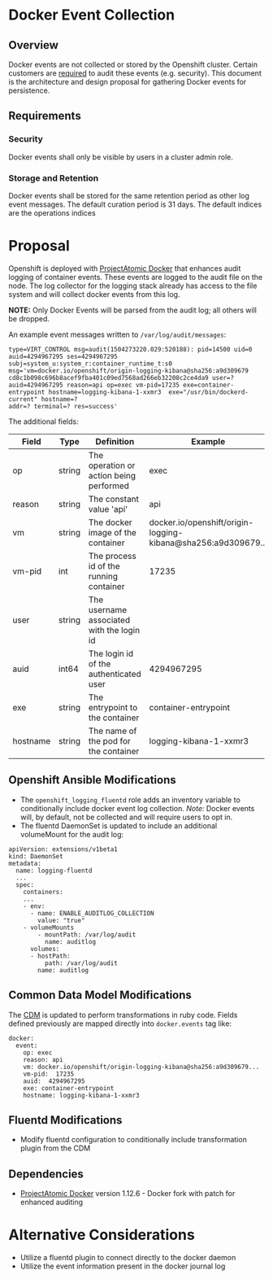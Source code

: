 # Docker Event Collection
## Overview
Docker events are not collected or stored by the Openshift cluster.  Certain customers are [required](https://trello.com/c/qxoFsKz9/) to audit these events (e.g. security).  This document is the architecture and design proposal for gathering Docker events for persistence.

## Requirements
### Security 
Docker events shall only be visible by users in a cluster admin role.
### Storage and Retention
Docker events shall be stored for the same retention period as other log event messages.  The default curation period is 31 days.  The default indices are the operations indices

# Proposal
Openshift is deployed with [ProjectAtomic Docker](https://github.com/projectatomic/docker/blob/docker-1.12.6/api/server/middleware/audit_linux.go) that enhances audit logging of container events.  These events are logged to the audit file on the node.  The log collector for the logging stack already has access to the file system and will collect docker events from this log.  

**NOTE:** Only Docker Events will be parsed from the audit log; all others will be dropped.

An example event messages written to `/var/log/audit/messages`:

```
type=VIRT_CONTROL msg=audit(1504273220.029:520188): pid=14500 uid=0 auid=4294967295 ses=4294967295 subj=system_u:system_r:container_runtime_t:s0 msg='vm=docker.io/openshift/origin-logging-kibana@sha256:a9d309679
cd8c1b098c696b8acef9fba401c09ed7568ad266eb32208c2ce4da9 user=? auid=4294967295 reason=api op=exec vm-pid=17235 exe=container-entrypoint hostname=logging-kibana-1-xxmr3  exe="/usr/bin/dockerd-current" hostname=? 
addr=? terminal=? res=success'

```

The additional fields:

|Field|Type|Definition| Example |
|----|-----|-|------|
|op| string|The operation or action being performed|exec
|reason | string|The constant value 'api'|api
|vm|string|The docker image of the container|docker.io/openshift/origin-logging-kibana@sha256:a9d309679...
|vm-pid|int|The process id of the running container|17235
|user|string|The username associated with the login id| 
|auid|int64|The login id of the authenticated user |4294967295
|exe|string|The entrypoint to the container|container-entrypoint
|hostname|string|The name of the pod for the container|logging-kibana-1-xxmr3

## Openshift Ansible Modifications
* The `openshift_logging_fluentd` role adds an inventory variable to conditionally include docker event log collection. *Note:* Docker events will, by default, not be collected and will require users to opt in.
* The fluentd DaemonSet is updated to include an additional volumeMount for the audit log:
```
apiVersion: extensions/v1beta1
kind: DaemonSet
metadata:
  name: logging-fluentd
  ...
  spec:
    containers:
    ...
    - env:
      - name: ENABLE_AUDITLOG_COLLECTION
        value: "true"
    - volumeMounts
        - mountPath: /var/log/audit
          name: auditlog
      volumes:
      - hostPath:
          path: /var/log/audit
        name: auditlog

```

## Common Data Model Modifications
The [CDM](https://github.com/ViaQ/fluent-plugin-viaq_data_model) is updated to perform transformations in ruby code. Fields defined previously are mapped directly into `docker.events` tag like:
```
docker:
  event:
    op: exec
    reason: api
    vm: docker.io/openshift/origin-logging-kibana@sha256:a9d309679...
    vm-pid:  17235
    auid:  4294967295
    exe: container-entrypoint
    hostname: logging-kibana-1-xxmr3
```
## Fluentd Modifications
* Modify fluentd configuration to conditionally include transformation plugin from the CDM

## Dependencies
 * [ProjectAtomic Docker](https://github.com/projectatomic/docker) version 1.12.6 - Docker fork with patch for enhanced auditing

# Alternative Considerations
* Utilize a fluentd plugin to connect directly to the docker daemon
* Utilize the event information present in the docker journal log


